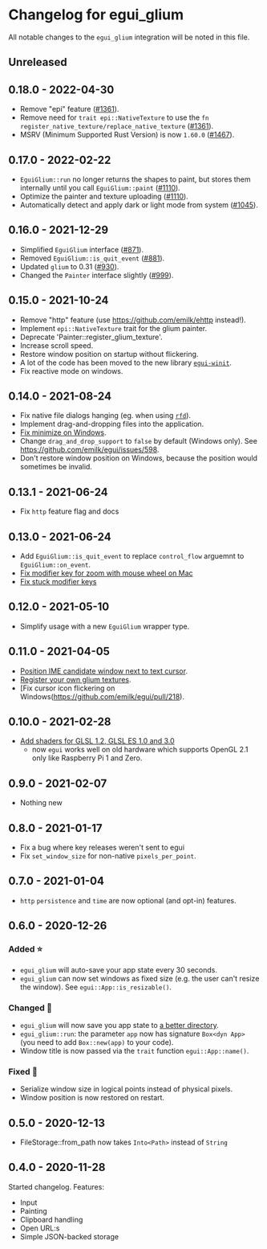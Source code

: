 # Changelog for egui_glium
All notable changes to the `egui_glium` integration will be noted in this file.


## Unreleased


## 0.18.0 - 2022-04-30
* Remove "epi" feature ([#1361](https://github.com/emilk/egui/pull/1361)).
* Remove need for `trait epi::NativeTexture` to use the `fn register_native_texture/replace_native_texture` ([#1361](https://github.com/emilk/egui/pull/1361)).
* MSRV (Minimum Supported Rust Version) is now `1.60.0` ([#1467](https://github.com/emilk/egui/pull/1467)).


## 0.17.0 - 2022-02-22
* `EguiGlium::run` no longer returns the shapes to paint, but stores them internally until you call `EguiGlium::paint` ([#1110](https://github.com/emilk/egui/pull/1110)).
* Optimize the painter and texture uploading ([#1110](https://github.com/emilk/egui/pull/1110)).
* Automatically detect and apply dark or light mode from system ([#1045](https://github.com/emilk/egui/pull/1045)).


## 0.16.0 - 2021-12-29
* Simplified `EguiGlium` interface ([#871](https://github.com/emilk/egui/pull/871)).
* Removed `EguiGlium::is_quit_event` ([#881](https://github.com/emilk/egui/pull/881)).
* Updated `glium` to 0.31 ([#930](https://github.com/emilk/egui/pull/930)).
* Changed the `Painter` interface slightly ([#999](https://github.com/emilk/egui/pull/999)).


## 0.15.0 - 2021-10-24
* Remove "http" feature (use https://github.com/emilk/ehttp instead!).
* Implement `epi::NativeTexture` trait for the glium painter.
* Deprecate 'Painter::register_glium_texture'.
* Increase scroll speed.
* Restore window position on startup without flickering.
* A lot of the code has been moved to the new library [`egui-winit`](https://github.com/emilk/egui/tree/master/egui-winit).
* Fix reactive mode on windows.


## 0.14.0 - 2021-08-24
* Fix native file dialogs hanging (eg. when using [`rfd`](https://github.com/PolyMeilex/rfd)).
* Implement drag-and-dropping files into the application.
* [Fix minimize on Windows](https://github.com/emilk/egui/issues/518).
* Change `drag_and_drop_support` to `false` by default (Windows only). See <https://github.com/emilk/egui/issues/598>.
* Don't restore window position on Windows, because the position would sometimes be invalid.


## 0.13.1 - 2021-06-24
* Fix `http` feature flag and docs


## 0.13.0 - 2021-06-24
* Add `EguiGlium::is_quit_event` to replace `control_flow` arguemnt to `EguiGlium::on_event`.
* [Fix modifier key for zoom with mouse wheel on Mac](https://github.com/emilk/egui/issues/401)
* [Fix stuck modifier keys](https://github.com/emilk/egui/pull/479)


## 0.12.0 - 2021-05-10
* Simplify usage with a new `EguiGlium` wrapper type.


## 0.11.0 - 2021-04-05
* [Position IME candidate window next to text cursor](https://github.com/emilk/egui/pull/258).
* [Register your own glium textures](https://github.com/emilk/egui/pull/226).
* [Fix cursor icon flickering on Windows(https://github.com/emilk/egui/pull/218).


## 0.10.0 - 2021-02-28
* [Add shaders for GLSL 1.2, GLSL ES 1.0 and 3.0](https://github.com/emilk/egui/pull/187)
  - now `egui` works well on old hardware which supports OpenGL 2.1 only like Raspberry Pi 1 and Zero.


## 0.9.0 - 2021-02-07
* Nothing new


## 0.8.0 - 2021-01-17
* Fix a bug where key releases weren't sent to egui
* Fix `set_window_size` for non-native `pixels_per_point`.


## 0.7.0 - 2021-01-04
* `http` `persistence` and `time` are now optional (and opt-in) features.


## 0.6.0 - 2020-12-26
### Added ⭐
* `egui_glium` will auto-save your app state every 30 seconds.
* `egui_glium` can now set windows as fixed size (e.g. the user can't resize the window). See `egui::App::is_resizable()`.

### Changed 🔧
* `egui_glium` will now save you app state to [a better directory](https://docs.rs/directories-next/2.0.0/directories_next/struct.ProjectDirs.html#method.data_dir).
* `egui_glium::run`: the parameter `app` now has signature `Box<dyn App>` (you need to add `Box::new(app)` to your code).
* Window title is now passed via the `trait` function `egui::App::name()`.

### Fixed 🐛
* Serialize window size in logical points instead of physical pixels.
* Window position is now restored on restart.


## 0.5.0 - 2020-12-13
* FileStorage::from_path now takes `Into<Path>` instead of `String`


## 0.4.0 - 2020-11-28
Started changelog. Features:

* Input
* Painting
* Clipboard handling
* Open URL:s
* Simple JSON-backed storage
